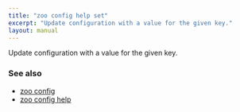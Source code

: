 ```yaml
---
title: "zoo config help set"
excerpt: "Update configuration with a value for the given key."
layout: manual
---
```


Update configuration with a value for the given key.

### See also

* [zoo config](./zoo_config)
* [zoo config help](./zoo_config_help)